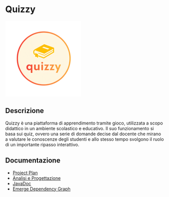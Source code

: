 # Quizzy
<img title="" src="doc/logo.png" width="240" data-align="center">

## Descrizione
Quizzy è una piattaforma di apprendimento tramite gioco, utilizzata a scopo didattico in un ambiente scolastico e educativo. Il suo funzionamento si basa sui quiz, ovvero una serie di domande decise dal docente che mirano a valutare le conoscenze degli studenti e allo stesso tempo svolgono il ruolo di un importante ripasso interattivo. 

## Documentazione
- [Project Plan](https://f-uni.github.io/Quizzy/doc/Project%20Plan%20-%20Quizzy.pdf) 
- [Analisi e Progettazione](https://f-uni.github.io/Quizzy/doc/Analisi%20e%20Progettazione%20-%20Quizzy.pdf) 
- [JavaDoc](https://f-uni.github.io/Quizzy/doc/javadoc/)
- [Emerge Dependency Graph](https://f-uni.github.io/Quizzy/doc/emerge-dependency-graph/html/emerge.html)
